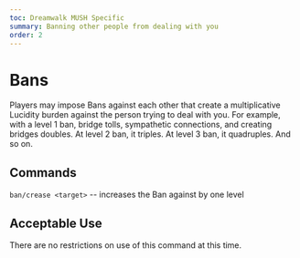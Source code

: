```yaml
---
toc: Dreamwalk MUSH Specific
summary: Banning other people from dealing with you
order: 2
---
```


# Bans

Players may impose Bans against each other that create a multiplicative Lucidity burden against the person trying to deal with you. For example, with a level 1 ban, bridge tolls, sympathetic connections, and creating bridges doubles. At level 2 ban, it triples. At level 3 ban, it quadruples. And so on. 

## Commands

`ban/crease <target>` -- increases the Ban against <target> by one level

## Acceptable Use

There are no restrictions on use of this command at this time.
